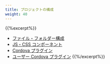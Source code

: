 ```yaml
---
title: プロジェクトの構成
weight: 40
---
```


{{%excerpt%}}
- [ファイル・フォルダー構成](/ja/products_guide/monaca_ide/dependencies/file_dir)
- [JS・CSS コンポーネント](/ja/products_guide/monaca_ide/dependencies/components)
- [Cordova プラグイン](/ja/products_guide/monaca_ide/dependencies/cordova_plugin)
- [ユーザー Cordova プラグイン](/ja/products_guide/monaca_ide/dependencies/custom_cordova_plugin)
{{%/excerpt%}}